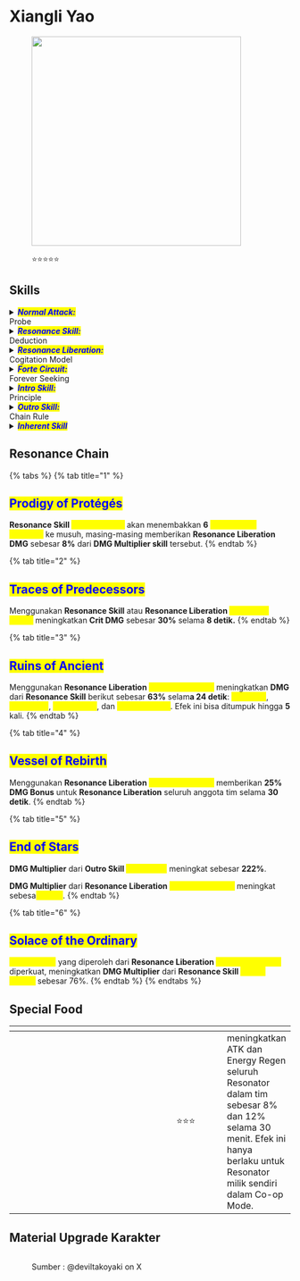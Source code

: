 # Xiangli Yao

<figure><img src="https://wuthering.wiki/img/rolecard_1305.png" alt="" width="375"><figcaption><p><span data-gb-custom-inline data-tag="emoji" data-code="2b50">⭐</span><span data-gb-custom-inline data-tag="emoji" data-code="2b50">⭐</span><span data-gb-custom-inline data-tag="emoji" data-code="2b50">⭐</span><span data-gb-custom-inline data-tag="emoji" data-code="2b50">⭐</span><span data-gb-custom-inline data-tag="emoji" data-code="2b50">⭐</span></p></figcaption></figure>

## Skills

<details>

<summary><em><mark style="color:blue;"><strong>Normal Attack:</strong></mark></em><br>Probe</summary>

<mark style="color:blue;">**Basic Attack**</mark>\
Melakukan hingga **5 serangan berturut-turut**, memberikan <img src="https://wuthering.wiki/img/element_3.png" alt="" data-size="line"> **Electro DMG.**

<mark style="color:blue;">**Heavy Attack**</mark>\
Melakukan **charged attack** dengan mengonsumsi **STA**, memberikan <img src="https://wuthering.wiki/img/element_3.png" alt="" data-size="line"> **Electro DMG**.\
\
<mark style="color:blue;">**Mid-air Attack**</mark>\
Melakukan **Plunging Attack** dari udara dengan mengonsumsi **STA**, memberikan <img src="https://wuthering.wiki/img/element_3.png" alt="" data-size="line"> **Electro DMG**.\
\
<mark style="color:blue;">**Dodge Counter**</mark>\
Gunakan **Basic Attack** setelah berhasil menghindar (**Dodge**) untuk menyerang target, memberikan <img src="https://wuthering.wiki/img/element_3.png" alt="" data-size="line"> **Electro DMG**.

</details>

<details>

<summary><em><mark style="color:blue;"><strong>Resonance Skill:</strong></mark></em><br>Deduction</summary>

Menyerang target, memberikan <img src="https://wuthering.wiki/img/element_3.png" alt="" data-size="line"> **Electro DMG**.

</details>

<details>

<summary><em><mark style="color:blue;"><strong>Resonance Liberation:</strong></mark></em><br>Cogitation Model</summary>

Menyerang target, memberikan <img src="https://wuthering.wiki/img/element_3.png" alt="" data-size="line"> **Electro DMG**, lalu masuk ke _<mark style="color:yellow;">**Intuition Mode**</mark>_.\
Saat berada di  _<mark style="color:yellow;">**Intuition Mode**</mark>_:

* Mendapatkan **3&#x20;**_<mark style="color:yellow;">**Hypercube**</mark>_. Setiap kali menggunakan **Resonance Skill:&#x20;**<mark style="color:yellow;">**Law of Reigns**</mark>, akan mengonsumsi **1&#x20;**_<mark style="color:yellow;">**Hypercube**</mark>_. _<mark style="color:yellow;">**Intuition Mode**</mark>_ akan berakhir setelah semua _<mark style="color:yellow;">**Hypercube**</mark>_ habis.
* **Basic Attack** dan **Heavy Attack** berubah menjadi **Basic Attack&#x20;**<mark style="color:yellow;">**Pivot – Impale**</mark>, yang melakukan hingga **3 serangan berturut-turut**, memberikan <img src="https://wuthering.wiki/img/element_3.png" alt="" data-size="line"> **Electro DMG.**
* **Resonance Skill:&#x20;**<mark style="color:yellow;">**Deduction**</mark> berubah menjadi **Resonance Skill:&#x20;**<mark style="color:yellow;">**Divergence**</mark>, yang memberikan <img src="https://wuthering.wiki/img/element_3.png" alt="" data-size="line"> **Electro DMG**.
* **Dodge Counter** berubah menjadi **Dodge Counter&#x20;**<mark style="color:yellow;">**Unfathomed**</mark>, yang dianggap sebagai **Resonance Liberation DMG**

</details>

<details>

<summary><em><mark style="color:blue;"><strong>Forte Circuit:</strong></mark></em><br>Forever Seeking</summary>

<mark style="color:blue;">**Resonance Skill – Decipher**</mark>\
Saat <mark style="color:yellow;">**Capacity**</mark> mencapai **100**, **Resonance Skill:&#x20;**<mark style="color:yellow;">**Deduction**</mark> akan digantikan oleh **Resonance Skill:&#x20;**<mark style="color:yellow;">**Decipher**</mark>.\
Mengonsumsi **100 Capacity** untuk menggunakan **Resonance Skill:&#x20;**<mark style="color:yellow;">**Decipheripher**</mark>, memberikan <img src="https://wuthering.wiki/img/element_3.png" alt="" data-size="line"> **Electro DMG** yang dianggap sebagai **Resonance Liberation DMG**.

<mark style="color:blue;">**Resonance Skill – Law of Reigns**</mark>\
Saat <mark style="color:yellow;">**Performance Capacity**</mark> mencapai **5** dalam **Intuition Mode**, **Resonance Skill:&#x20;**<mark style="color:yellow;">**Divergence**</mark> akan digantikan oleh **Resonance Skill:&#x20;**<mark style="color:yellow;">**Law of Reigns**</mark>.\
Mengonsumsi **5&#x20;**<mark style="color:yellow;">**Performance Capacity**</mark> untuk menggunakan **Resonance Skill:&#x20;**<mark style="color:yellow;">**Law of Reigns**</mark>, memberikan <img src="https://wuthering.wiki/img/element_3.png" alt="" data-size="line"> **Electro DMG** yang dianggap sebagai **Resonance Liberation DMG**.

<mark style="color:blue;">**Mid-air Attack – Revamp**</mark>\
Segera setelah menggunakan **Resonance Skill:&#x20;**<mark style="color:yellow;">**Decipher**</mark> atau **Resonance Skill:&#x20;**<mark style="color:yellow;">**Divergence**</mark>, gunakan **Basic Attack** untuk melakukan **Mid-air Attack: Revamp** dengan mengonsumsi **STA**, memberikan <img src="https://wuthering.wiki/img/element_3.png" alt="" data-size="line"> **Electro DMG** yang dianggap sebagai **Resonance Liberation DMG**.

<mark style="color:blue;">**Capacity**</mark>\
Xiangli Yao dapat menyimpan hingga **100&#x20;**<mark style="color:yellow;">**Capacity**</mark>.\
Mendapatkan **Capacity** dalam kondisi berikut:

* **Normal Attack:&#x20;**<mark style="color:yellow;">**Probe**</mark> mengenai target.
* **Resonance Skill:&#x20;**<mark style="color:yellow;">**Deduction**</mark> mengenai target.

<mark style="color:blue;">**Performance Capacity**</mark>\
Xiangli Yao dapat menyimpan hingga 5 <mark style="color:yellow;">**Performance Capacity**</mark>.\
Saat berada dalam _<mark style="color:yellow;">Intuition</mark>_ yang dipicu oleh Resonance Liberation:

* Mendapatkan 1 <mark style="color:yellow;">**Performance Capacity**</mark>\
  saat Stage 1 dari Basic Attack <mark style="color:yellow;">Pivot - Impale</mark> mengenai target.
* Mendapatkan 2 <mark style="color:yellow;">**Performance Capacity**</mark>\
  saat Stage 2 atau 3 dari Basic Attack <mark style="color:yellow;">**Pivot - Impale**</mark> mengenai target.
* Mendapatkan 2 <mark style="color:yellow;">**Performance Capacity**</mark>\
  untuk setiap Resonance Skill <mark style="color:yellow;">**Divergence**</mark> yang mengenai target.
* Mendapatkan 3 <mark style="color:yellow;">**Performance Capacity**</mark>\
  untuk setiap Mid-air Attack <mark style="color:yellow;">**Revamp**</mark> yang mengenai target.
* Mendapatkan 2 <mark style="color:yellow;">**Performance Capacity**</mark>\
  untuk setiap Dodge Counter <mark style="color:yellow;">**Unfathomed**</mark> yang mengenai target.

</details>

<details>

<summary><em><mark style="color:blue;"><strong>Intro Skill:</strong></mark></em><br>Principle</summary>

Menyerang target, memberikan <img src="https://wuthering.wiki/img/element_3.png" alt="" data-size="line"> **Electro DMG**.

</details>

<details>

<summary><em><mark style="color:blue;"><strong>Outro Skill:</strong></mark></em><br>Chain Rule</summary>

Xiangli Yao memanggil _<mark style="color:yellow;">**laser beam**</mark>_ yang menyerang **target pertama** yang terkena **Basic Attack** dari Resonator yang masuk, memberikan <img src="https://wuthering.wiki/img/element_3.png" alt="" data-size="line"> **Electro DMG** sebesar **237.63% ATK Xiangli Yao** dalam area. Efek ini berlangsung selama **8 detik**, dapat dipicu setiap **2 detik**, hingga maksimum **3 kali**.

</details>

<details>

<summary><em><mark style="color:blue;"><strong>Inherent Skill</strong></mark></em></summary>

<mark style="color:blue;">**Knowing**</mark>\
Meningkatkan <img src="https://wuthering.wiki/img/element_3.png" alt="" data-size="line"> **Electro DMG Bonus** sebesar **5%** setelah menggunakan **Resonance Skill** selama **8 detik**, dapat ditumpuk hingga **4 kali**.

<mark style="color:blue;">**Focus**</mark>\
Saat berada di _<mark style="color:yellow;">**Intuition Mode**</mark>_ yang dipicu oleh **Resonance Liberation**, **resistance to interruption** Xiangli Yao meningkat.\


</details>

## Resonance Chain

{% tabs %}
{% tab title="1" %}
## <mark style="color:blue;">Prodigy of Protégés</mark>

**Resonance Skill&#x20;**<mark style="color:yellow;">**Law of Reigns**</mark> akan menembakkan **6&#x20;**_<mark style="color:yellow;">**Convolution Matrices**</mark>_ ke musuh, masing-masing memberikan **Resonance Liberation DMG** sebesar **8%** dari **DMG Multiplier skill** tersebut.
{% endtab %}

{% tab title="2" %}
## <mark style="color:blue;">Traces of Predecessors</mark>

Menggunakan **Resonance Skill** atau **Resonance Liberation&#x20;**<mark style="color:yellow;">**Cogitation Model**</mark> meningkatkan **Crit DMG** sebesar **30%** selama **8 detik.**
{% endtab %}

{% tab title="3" %}
## <mark style="color:blue;">Ruins of Ancient</mark>

Menggunakan **Resonance Liberation&#x20;**<mark style="color:yellow;">**Cogitation Model**</mark> meningkatkan **DMG** dari **Resonance Skill** berikut sebesar **63%** selam**a 24 detik**: <mark style="color:yellow;">**Decipher**</mark>, <mark style="color:yellow;">**Deduction**</mark>, <mark style="color:yellow;">**Divergence**</mark>, dan <mark style="color:yellow;">**Law of Reigns**</mark>. Efek ini bisa ditumpuk hingga **5** kali.
{% endtab %}

{% tab title="4" %}
## <mark style="color:blue;">Vessel of Rebirth</mark>

Menggunakan **Resonance Liberation&#x20;**<mark style="color:yellow;">**Cogitation Model**</mark> memberikan **25% DMG Bonus** untuk **Resonance Liberation** seluruh anggota tim selama **30 detik**.
{% endtab %}

{% tab title="5" %}
## <mark style="color:blue;">End of Stars</mark>

**DMG Multiplier** dari **Outro Skill&#x20;**<mark style="color:yellow;">**Chain Rule**</mark> meningkat sebesar **222%**.

**DMG Multiplier** dari **Resonance Liberation&#x20;**<mark style="color:yellow;">**Cogitation Model**</mark> meningkat sebesa<mark style="color:yellow;">**r 100%**</mark>.
{% endtab %}

{% tab title="6" %}
## <mark style="color:blue;">Solace of the Ordinary</mark>

_<mark style="color:yellow;">**Hypercubes**</mark>_ yang diperoleh dari **Resonance Liberation&#x20;**<mark style="color:yellow;">**Cogitation Model**</mark> diperkuat, meningkatkan **DMG Multiplier** dari **Resonance Skill&#x20;**<mark style="color:yellow;">**Law of Reigns**</mark> sebesar 76%.
{% endtab %}
{% endtabs %}

## Special Food

<table data-header-hidden><thead><tr><th width="267"></th><th width="127" align="center"></th><th></th></tr></thead><tbody><tr><td><img src="https://wuthering.wiki/img/item_80001035.png" alt=""></td><td align="center"><span data-gb-custom-inline data-tag="emoji" data-code="2b50">⭐</span><span data-gb-custom-inline data-tag="emoji" data-code="2b50">⭐</span><span data-gb-custom-inline data-tag="emoji" data-code="2b50">⭐</span></td><td>meningkatkan ATK dan Energy Regen seluruh Resonator dalam tim sebesar 8% dan 12% selama 30 menit. Efek ini hanya berlaku untuk Resonator milik sendiri dalam Co-op Mode.</td></tr></tbody></table>

## Material Upgrade Karakter

<figure><img src="https://i.postimg.cc/25D7hbHT/Xiangli-Yao.png" alt=""><figcaption><p>Sumber :  @deviltakoyaki on X</p></figcaption></figure>

